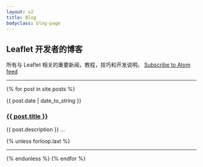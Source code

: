 ```yaml
---
layout: v2
title: Blog
bodyclass: blog-page
---
```


## Leaflet 开发者的博客

所有与 Leaflet 相关的重要新闻，教程，技巧和开发说明。 [Subscribe to Atom feed](atom.xml)

---

{% for post in site.posts %}
<div class="clearfix">
	<div class="post-date">
		{{ post.date | date_to_string }}
	</div>
	<div class="post-info">
		<h3 class="post-title"><a href="{{ post.url }}">{{ post.title }}</a></h3>
		<p>{{ post.description }} <span class="quiet">&hellip;</span></p>
	</div>
</div>
{% unless forloop.last %}<hr />{% endunless %}
{% endfor %}
